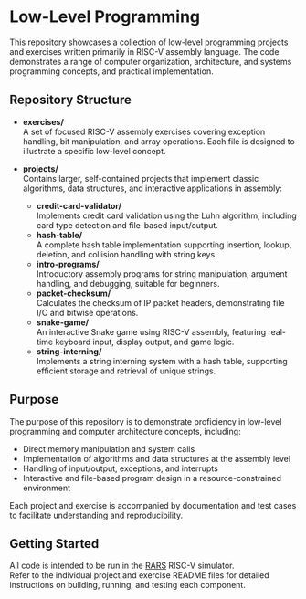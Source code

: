 # Low-Level Programming

This repository showcases a collection of low-level programming projects and exercises written primarily in RISC-V assembly language. The code demonstrates a range of computer organization, architecture, and systems programming concepts, and practical implementation.

## Repository Structure

- **exercises/**  
  A set of focused RISC-V assembly exercises covering exception handling, bit manipulation, and array operations. Each file is designed to illustrate a specific low-level concept.

- **projects/**  
  Contains larger, self-contained projects that implement classic algorithms, data structures, and interactive applications in assembly:
  - **credit-card-validator/**  
    Implements credit card validation using the Luhn algorithm, including card type detection and file-based input/output.
  - **hash-table/**  
    A complete hash table implementation supporting insertion, lookup, deletion, and collision handling with string keys.
  - **intro-programs/**  
    Introductory assembly programs for string manipulation, argument handling, and debugging, suitable for beginners.
  - **packet-checksum/**  
    Calculates the checksum of IP packet headers, demonstrating file I/O and bitwise operations.
  - **snake-game/**  
    An interactive Snake game using RISC-V assembly, featuring real-time keyboard input, display output, and game logic.
  - **string-interning/**  
    Implements a string interning system with a hash table, supporting efficient storage and retrieval of unique strings.

## Purpose

The purpose of this repository is to demonstrate proficiency in low-level programming and computer architecture concepts, including:
- Direct memory manipulation and system calls
- Implementation of algorithms and data structures at the assembly level
- Handling of input/output, exceptions, and interrupts
- Interactive and file-based program design in a resource-constrained environment

Each project and exercise is accompanied by documentation and test cases to facilitate understanding and reproducibility.

## Getting Started

All code is intended to be run in the [RARS](https://github.com/TheThirdOne/rars) RISC-V simulator.  
Refer to the individual project and exercise README files for detailed instructions on building, running, and testing each component.
